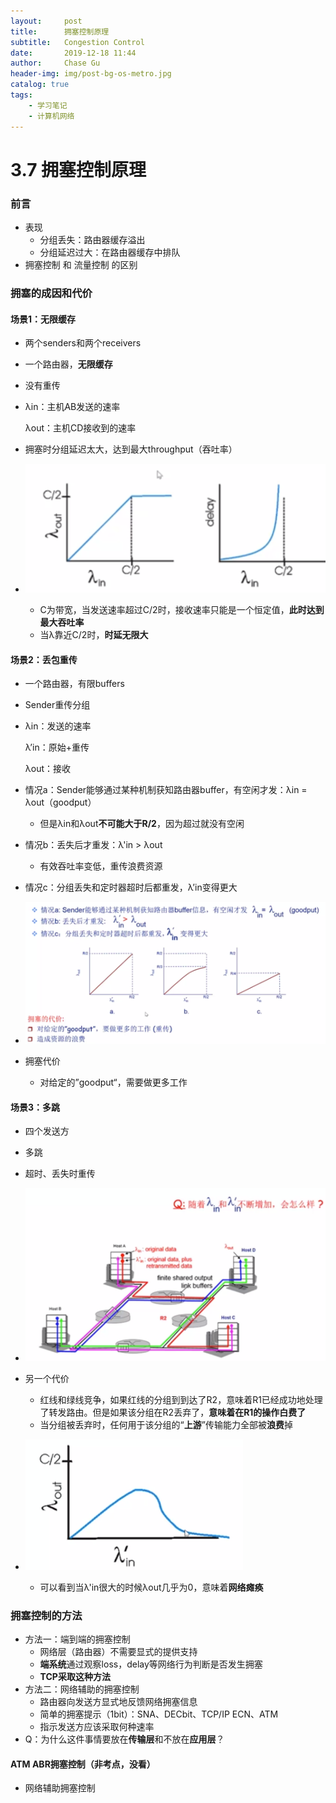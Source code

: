 ```yaml
---
layout:     post
title:      拥塞控制原理
subtitle:   Congestion Control
date:       2019-12-18 11:44
author:     Chase Gu
header-img: img/post-bg-os-metro.jpg
catalog: true
tags:
    - 学习笔记
    - 计算机网络
---
```


# 3.7 拥塞控制原理

### 前言

* 表现
  * 分组丢失：路由器缓存溢出
  * 分组延迟过大：在路由器缓存中排队
* 拥塞控制 和 流量控制 的区别



### 拥塞的成因和代价

#### 场景1：无限缓存

* 两个senders和两个receivers

* 一个路由器，**无限缓存**

* 没有重传

* λin：主机AB发送的速率

  λout：主机CD接收到的速率

* 拥塞时分组延迟太大，达到最大throughput（吞吐率）

* ![拥塞场景1](/img-post/2019-12-18-network-congestion-control/拥塞场景1.png)

  * C为带宽，当发送速率超过C/2时，接收速率只能是一个恒定值，**此时达到最大吞吐率**
  * 当λ靠近C/2时，**时延无限大**

#### 场景2：丢包重传

* 一个路由器，有限buffers

* Sender重传分组

* λin：发送的速率

  λ’in：原始+重传

  λout：接收

* 情况a：Sender能够通过某种机制获知路由器buffer，有空闲才发：λin = λout（goodput）

  * 但是λin和λout**不可能大于R/2**，因为超过就没有空闲

* 情况b：丢失后才重发：λ'in > λout

  * 有效吞吐率变低，重传浪费资源

* 情况c：分组丢失和定时器超时后都重发，λ’in变得更大

* ![拥塞场景2](/img-post/2019-12-18-network-congestion-control/拥塞场景2.png)

* 拥塞代价

  * 对给定的”goodput“，需要做更多工作

#### 场景3：多跳

* 四个发送方

* 多跳
* 超时、丢失时重传
* ![拥塞场景3](/img-post/2019-12-18-network-congestion-control/拥塞场景3.png)
* 另一个代价
  * 红线和绿线竞争，如果红线的分组到到达了R2，意味着R1已经成功地处理了转发路由。但是如果该分组在R2丢弃了，**意味着在R1的操作白费了**
  * 当分组被丢弃时，任何用于该分组的“**上游**”传输能力全部被**浪费**掉
* ![拥塞场景3_2](/img-post/2019-12-18-network-congestion-control/拥塞场景3_2.png)
  * 可以看到当λ'in很大的时候λout几乎为0，意味着**网络瘫痪**





### 拥塞控制的方法

* 方法一：端到端的拥塞控制
  * 网络层（路由器）不需要显式的提供支持
  * **端系统**通过观察loss，delay等网络行为判断是否发生拥塞
  * **TCP采取这种方法**
* 方法二：网络辅助的拥塞控制
  * 路由器向发送方显式地反馈网络拥塞信息
  * 简单的拥塞提示（1bit）：SNA、DECbit、TCP/IP ECN、ATM
  * 指示发送方应该采取何种速率
* Q：为什么这件事情要放在**传输层**和不放在**应用层**？

#### ATM ABR拥塞控制（非考点，没看）

* 网络辅助拥塞控制